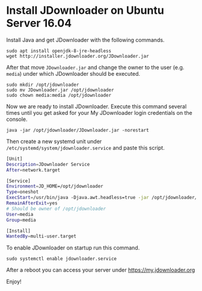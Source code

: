 # Install JDownloader on Ubuntu Server 16.04

Install Java and get JDownloader with the following commands.
```
sudo apt install openjdk-8-jre-headless
wget http://installer.jdownloader.org/JDownloader.jar
```
After that move `JDownloader.jar` and change the owner to the user (e.g. `media`) under which JDownloader should be executed.
```
sudo mkdir /opt/jdownloader
sudo mv JDownloader.jar /opt/jdownloader
sudo chown media:media /opt/jdownloader 
```
Now we are ready to install JDownloader. Execute this command several times until you get asked for your My JDownloader login credentials on the console.
```
java -jar /opt/jdownloader/JDownloader.jar -norestart
```
Then create a new systemd unit under `/etc/systemd/system/jdownloader.service` and paste this script.
```bash
[Unit]
Description=JDownloader Service
After=network.target

[Service]
Environment=JD_HOME=/opt/jdownloader
Type=oneshot
ExecStart=/usr/bin/java -Djava.awt.headless=true -jar /opt/jdownloader/JDownloader.jar
RemainAfterExit=yes
# Should be owner of /opt/jdownloader
User=media
Group=media

[Install]
WantedBy=multi-user.target
```
To enable JDownloader on startup run this command.
```
sudo systemctl enable jdownloader.service
```
After a reboot you can access your server under https://my.jdownloader.org

Enjoy!
